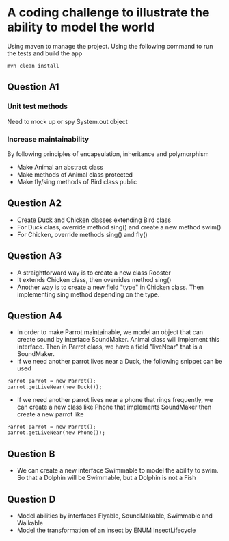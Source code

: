# A coding challenge to illustrate the ability to model the world
Using maven to manage the project. Using the following command to run the tests and build the app
```
mvn clean install
```
## Question A1
### Unit test methods
Need to mock up or spy System.out object
### Increase maintainability
By following principles of encapsulation, inheritance and polymorphism
- Make Animal an abstract class
- Make methods of Animal class protected
- Make fly/sing methods of Bird class public
## Question A2
- Create Duck and Chicken classes extending Bird class
- For Duck class, override method sing() and create a new method swim()
- For Chicken, override methods sing() and fly()
## Question A3
- A straightforward way is to create a new class Rooster
- It extends Chicken class, then overrides method sing()
- Another way is to create a new field "type" in Chicken class. Then implementing sing method depending on the type.
## Question A4
- In order to make Parrot maintainable, we model an object that can create sound by interface SoundMaker. Animal class will implement this interface.
Then in Parrot class, we have a field "liveNear" that is a SoundMaker.
- If we need another parrot lives near a Duck, the following snippet can be used
```
Parrot parrot = new Parrot();
parrot.getLiveNear(new Duck());
```
- If we need another parrot lives near a phone that rings frequently, we can create a new class like Phone that implements SoundMaker then create a new parrot like
```
Parrot parrot = new Parrot();
parrot.getLiveNear(new Phone());
```
## Question B
- We can create a new interface Swimmable to model the ability to swim. So that a Dolphin will be Swimmable, but a Dolphin is not a Fish
## Question D
- Model abilities by interfaces Flyable, SoundMakable, Swimmable and Walkable
- Model the transformation of an insect by ENUM InsectLifecycle